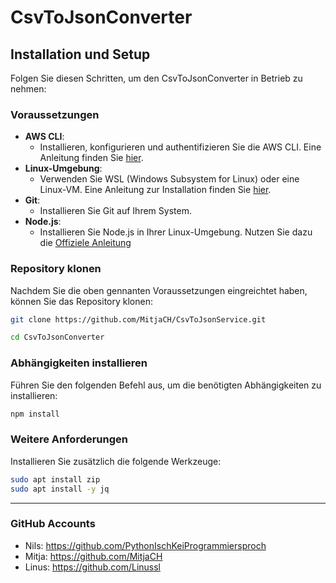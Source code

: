 # CsvToJsonConverter

## Installation und Setup

Folgen Sie diesen Schritten, um den CsvToJsonConverter in Betrieb zu nehmen:

### Voraussetzungen

- **AWS CLI**:
  - Installieren, konfigurieren und authentifizieren Sie die AWS CLI. Eine Anleitung finden Sie [hier](docs/aws-cli-setup.md).
- **Linux-Umgebung**:
  - Verwenden Sie WSL (Windows Subsystem for Linux) oder eine Linux-VM. Eine Anleitung zur Installation finden Sie [hier](docs/wsl-installation.md).
- **Git**:
  - Installieren Sie Git auf Ihrem System.
- **Node.js**:
  - Installieren Sie Node.js in Ihrer Linux-Umgebung. Nutzen Sie dazu die [Offiziele Anleitung](https://nodejs.org/en/download/package-manager)

### Repository klonen

Nachdem Sie die oben gennanten Voraussetzungen eingreichtet haben, können Sie das Repository klonen:

```bash
git clone https://github.com/MitjaCH/CsvToJsonService.git

cd CsvToJsonConverter
```

### Abhängigkeiten installieren

Führen Sie den folgenden Befehl aus, um die benötigten Abhängigkeiten zu installieren:

```bash
npm install
```

### Weitere Anforderungen

Installieren Sie zusätzlich die folgende Werkzeuge:

```bash
sudo apt install zip
sudo apt install -y jq
```
---

### GitHub Accounts
- Nils: https://github.com/PythonIschKeiProgrammiersproch
- Mitja: https://github.com/MitjaCH
- Linus: https://github.com/Linussl
